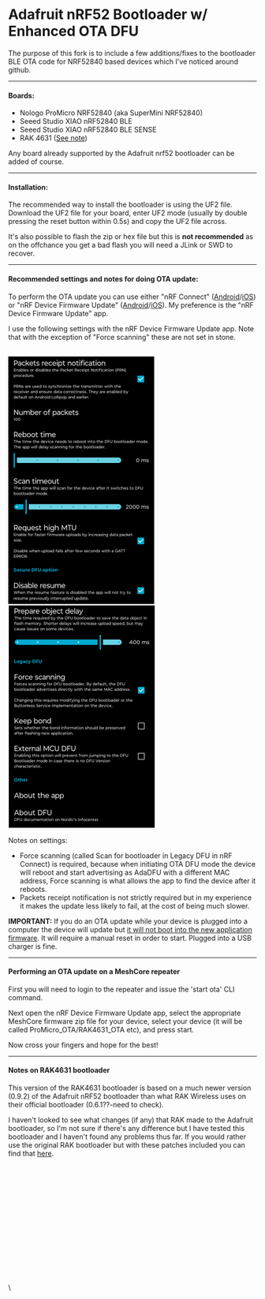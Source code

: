 
# Adafruit nRF52 Bootloader w/ Enhanced OTA DFU

The purpose of this fork is to include a few additions/fixes to the bootloader BLE OTA code for NRF52840 based devices which I've noticed around github.

---
#### Boards:
- Nologo ProMicro NRF52840 (aka SuperMini NRF52840)
- Seeed Studio XIAO nRF52840 BLE
- Seeed Studio XIAO nRF52840 BLE SENSE
- RAK 4631 ([See note](#notes-on-RAK4631-bootloader))

Any board already supported by the Adafruit nrf52 bootloader can be added of course.

---
#### Installation:
The recommended way to install the bootloader is using the UF2 file.
Download the UF2 file for your board, enter UF2 mode (usually by double pressing the reset button within 0.5s) and copy the UF2 file across.

It's also possible to flash the zip or hex file but this is **not recommended** as on the offchance you get a bad flash you will need a JLink or SWD to recover.

---
#### Recommended settings and notes for doing OTA update:
To perform the OTA update you can use either "nRF Connect" ([Android](https://play.google.com/store/apps/details?id=no.nordicsemi.android.mcp&hl=en&gl=US)/[iOS](https://apps.apple.com/gb/app/nrf-connect-for-mobile/id1054362403)) or "nRF Device Firmware Update" ([Android](https://play.google.com/store/apps/details?id=no.nordicsemi.android.dfu&hl=en&gl=US)/[iOS](https://apps.apple.com/sa/app/device-firmware-update/id1624454660)). My preference is the "nRF Device Firmware Update" app.

I use the following settings with the nRF Device Firmware Update app. Note that with the exception of "Force scanning" these are not set in stone.<br/><br/>

![DFU Settings Part 1/2](docs/dfu_settings_01.png) ![DFU Settings Part 2/2](docs/dfu_settings_02.png)


Notes on settings:
 - Force scanning (called Scan for bootloader in Legacy DFU in nRF Connect) is required, because when initiating OTA DFU mode the device will reboot and start advertising as AdaDFU with a different MAC address, Force scanning is what allows the app to find the device after it reboots.
 - Packets receipt notification is not strictly required but in my experience it makes the update less likely to fail, at the cost of being much slower.

**IMPORTANT:** If you do an OTA update while your device is plugged into a computer the device will update but <U>it will not boot into the new application firmware</u>. It will require a manual reset in order to start. Plugged into a USB charger is fine.

---
#### Performing an OTA update on a MeshCore repeater
First you will need to login to the repeater and issue the 'start ota' CLI command.

Next open the nRF Device Firmware Update app, select the appropriate MeshCore firmware zip file for your device, select your device (it will be called ProMicro_OTA/RAK4631_OTA etc), and press start.

Now cross your fingers and hope for the best!

---
#### Notes on RAK4631 bootloader
This version of the RAK4631 bootloader is based on a much newer version (0.9.2) of the Adafruit nRF52 bootloader than what RAK Wireless uses on their official bootloader (0.6.1??-need to check).

I haven't looked to see what changes (if any) that RAK made to the Adafruit bootloader, so I'm not sure if there's any difference but I have tested this bootloader and I haven't found any problems thus far. If you would rather use the original RAK bootloader but with these patches included you can find that [here](https://github.com/oltaco/WisCore_RAK4631_Bootloader/releases).
\
\
\
\
\
\
\
\
\
\
\
\
\
\
\
\
\

